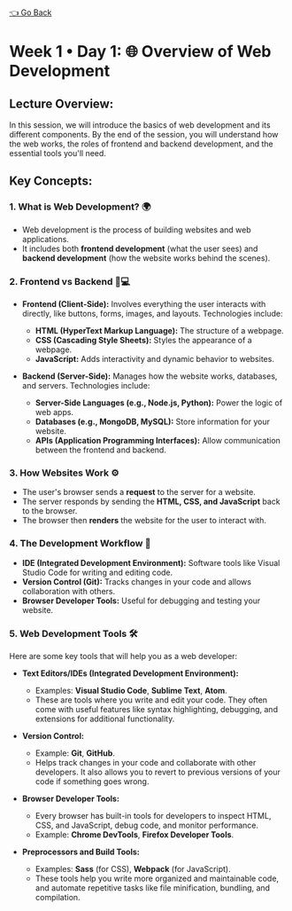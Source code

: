 [👈 Go Back](../lvl1.md)

# Week 1 • Day 1: 🌐 Overview of Web Development

## Lecture Overview:
In this session, we will introduce the basics of web development and its different components. By the end of the session, you will understand how the web works, the roles of frontend and backend development, and the essential tools you'll need.

## Key Concepts:

### 1. What is Web Development? 🌍
- Web development is the process of building websites and web applications.
- It includes both **frontend development** (what the user sees) and **backend development** (how the website works behind the scenes).

### 2. Frontend vs Backend 🎨💻
- **Frontend (Client-Side):** Involves everything the user interacts with directly, like buttons, forms, images, and layouts. Technologies include:
  - **HTML (HyperText Markup Language):** The structure of a webpage.
  - **CSS (Cascading Style Sheets):** Styles the appearance of a webpage.
  - **JavaScript:** Adds interactivity and dynamic behavior to websites.
  
- **Backend (Server-Side):** Manages how the website works, databases, and servers. Technologies include:
  - **Server-Side Languages (e.g., Node.js, Python):** Power the logic of web apps.
  - **Databases (e.g., MongoDB, MySQL):** Store information for your website.
  - **APIs (Application Programming Interfaces):** Allow communication between the frontend and backend.

### 3. How Websites Work ⚙️
- The user's browser sends a **request** to the server for a website.
- The server responds by sending the **HTML, CSS, and JavaScript** back to the browser.
- The browser then **renders** the website for the user to interact with.

### 4. The Development Workflow 🔄
- **IDE (Integrated Development Environment):** Software tools like Visual Studio Code for writing and editing code.
- **Version Control (Git):** Tracks changes in your code and allows collaboration with others.
- **Browser Developer Tools:** Useful for debugging and testing your website.

### 5. Web Development Tools 🛠
Here are some key tools that will help you as a web developer:

- **Text Editors/IDEs (Integrated Development Environment):**
  - Examples: **Visual Studio Code**, **Sublime Text**, **Atom**.
  - These are tools where you write and edit your code. They often come with useful features like syntax highlighting, debugging, and extensions for additional functionality.
  
- **Version Control:**
  - Example: **Git**, **GitHub**.
  - Helps track changes in your code and collaborate with other developers. It also allows you to revert to previous versions of your code if something goes wrong.

- **Browser Developer Tools:**
  - Every browser has built-in tools for developers to inspect HTML, CSS, and JavaScript, debug code, and monitor performance.
  - Example: **Chrome DevTools**, **Firefox Developer Tools**.
  
- **Preprocessors and Build Tools:**
  - Examples: **Sass** (for CSS), **Webpack** (for JavaScript).
  - These tools help you write more organized and maintainable code, and automate repetitive tasks like file minification, bundling, and compilation.

